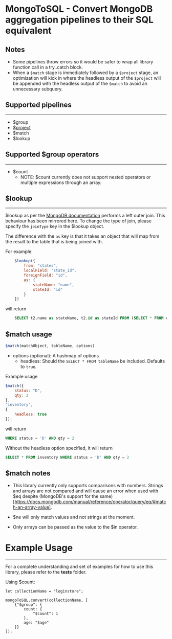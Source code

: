 # MongoToSQL - Convert MongoDB aggregation pipelines to their SQL equivalent


## Notes
* Some pipelines throw errors so it would be safer to wrap all library function call in a try..catch block.
* When a `$match` stage is immediately followed by a `$project` stage, an optimization will kick in where the headless output of the `$project` will be appended with the headless output of the `$match` to avoid an unnecessary subquery. 

## Supported pipelines
----
* $group
* [$project](docs/project.md)
* $match
* $lookup

## Supported $group operators
----
* $count
    * NOTE: $count currently does not support nested operators or multiple expressions through an array.

## $lookup
----
$lookup as per the [MongoDB documentation](https://docs.mongodb.com/manual/reference/operator/aggregation/lookup/) performs a left outer join. This behaviour has been mirrored here. To change the type of join, please specify the `joinType` key in the $lookup object.

The difference with the `as` key is that it takes an object that will map from the result to the table that is being joined with.

For example:
```javascript
    $lookup({
        from: "states",
        localField: "state_id",
        foreignField: "id",
        as: {
            stateName: "name",
            stateId: "id"
        }
    })
```
will return

```sql
    SELECT t2.name as stateName, t2.id as stateId FROM (SELECT * FROM currentTable) t1 LEFT JOIN (SELECT * FROM states) t2 ON t1.state_id = t2.id
```

## $match usage
```javascript
$match(matchObject, tableName, options)
```

* options (optional): A hashmap of options 
    * headless: Should the `SELECT * FROM tableName` be included. Defaults to `true`.

Example usage
```javascript
$match({
    status: "D",
    qty: 2
}, 
"inventory", 
{
    headless: true
});
```
will return

```sql
WHERE status = 'D' AND qty = 2
```

Without the headless option specified, it will return
```sql
SELECT * FROM inventory WHERE status = 'D' AND qty = 2
```


## $match notes
* This library currently only supports comparisons with numbers. Strings and arrays are not compared and will cause an error when used with $eq despite (MongoDB's support for the same)[https://docs.mongodb.com/manual/reference/operator/query/eq/#match-an-array-value].

* $ne will only match values and not strings at the moment.

* Only arrays can be passed as the value to the $in operator.


# Example Usage
-------
For a complete understanding and set of examples for how to use this library, please refer to the **tests** folder.

Using $count:
```
let collectionName = "loginstore";

mongoToSQL.convert(collectionName, [
    {"$group": {
        count: {
            "$count": 1
        },
        age: "$age"
    }}
]);
```
